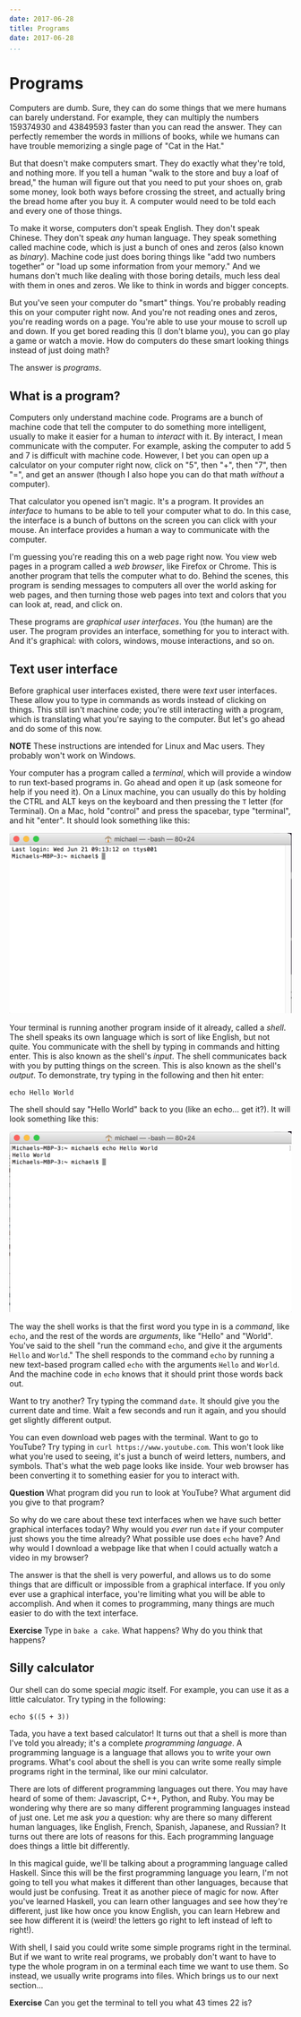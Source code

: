 ```yaml
---
date: 2017-06-28
title: Programs
date: 2017-06-28
...
```


# Programs

Computers are dumb. Sure, they can do some things that we mere humans
can barely understand. For example, they can multiply the numbers
159374930 and 43849593 faster than you can read the answer. They can
perfectly remember the words in millions of books, while we humans can
have trouble memorizing a single page of "Cat in the Hat."

But that doesn't make computers smart. They do exactly what they're
told, and nothing more. If you tell a human "walk to the store and buy
a loaf of bread," the human will figure out that you need to put your
shoes on, grab some money, look both ways before crossing the street,
and actually bring the bread home after you buy it. A computer would
need to be told each and every one of those things.

To make it worse, computers don't speak English. They don't speak
Chinese. They don't speak _any_ human language. They speak something
called machine code, which is just a bunch of ones and zeros (also
known as _binary_). Machine code just does boring things like "add two
numbers together" or "load up some information from your memory." And
we humans don't much like dealing with those boring details, much less
deal with them in ones and zeros. We like to think in words and bigger
concepts.

But you've seen your computer do "smart" things. You're probably
reading this on your computer right now. And you're not reading ones
and zeros, you're reading words on a page. You're able to use your
mouse to scroll up and down. If you get bored reading this (I don't
blame you), you can go play a game or watch a movie. How do computers
do these smart looking things instead of just doing math?

The answer is _programs_.

## What is a program?

Computers only understand machine code. Programs are a bunch of
machine code that tell the computer to do something more intelligent,
usually to make it easier for a human to _interact_ with it. By
interact, I mean communicate with the computer. For example, asking
the computer to add 5 and 7 is difficult with machine code. However, I
bet you can open up a calculator on your computer right now, click on
"5", then "+", then "7", then "=", and get an answer (though I also
hope you can do that math _without_ a computer).

That calculator you opened isn't magic. It's a program. It provides an
_interface_ to humans to be able to tell your computer what to do. In
this case, the interface is a bunch of buttons on the screen you can
click with your mouse. An interface provides a human a way to
communicate with the computer.

I'm guessing you're reading this on a web page right now. You view web
pages in a program called a _web browser_, like Firefox or
Chrome. This is another program that tells the computer what to
do. Behind the scenes, this program is sending messages to computers
all over the world asking for web pages, and then turning those web
pages into text and colors that you can look at, read, and click on.

These programs are _graphical user interfaces_. You (the human) are
the user. The program provides an interface, something for you to
interact with. And it's graphical: with colors, windows, mouse
interactions, and so on.

## Text user interface

Before graphical user interfaces existed, there were _text_ user
interfaces. These allow you to type in commands as words instead of
clicking on things. This still isn't machine code; you're still
interacting with a program, which is translating what you're saying to
the computer. But let's go ahead and do some of this now.

__NOTE__ These instructions are intended for Linux and Mac users. They
probably won't work on Windows.

Your computer has a program called a _terminal_, which will provide a
window to run text-based programs in. Go ahead and open it up (ask
someone for help if you need it). On a Linux machine, you can usually
do this by holding the CTRL and ALT keys on the keyboard and then
pressing the `T` letter (for Terminal). On a Mac, hold "control" and
press the spacebar, type "terminal", and hit "enter". It should look
something like this:

![Terminal](../../images/terminal.png)

Your terminal is running another program inside of it already, called
a _shell_. The shell speaks its own language which is sort of like
English, but not quite. You communicate with the shell by typing in
commands and hitting enter. This is also known as the shell's
_input_. The shell communicates back with you by putting things on the
screen. This is also known as the shell's _output_. To demonstrate,
try typing in the following and then hit enter:

    echo Hello World

The shell should say "Hello World" back to you (like an echo... get
it?). It will look something like this:

![Shell Hello World](../../images/shell-hello-world.png)

The way the shell works is that the first word you type in is a
_command_, like `echo`, and the rest of the words are _arguments_,
like "Hello" and "World". You've said to the shell "run the command
`echo`, and give it the arguments `Hello` and `World`." The shell
responds to the command `echo` by running a new text-based program
called `echo` with the arguments `Hello` and `World`. And the machine
code in `echo` knows that it should print those words back out.

Want to try another? Try typing the command `date`. It should give you
the current date and time. Wait a few seconds and run it again, and
you should get slightly different output.

You can even download web pages with the terminal. Want to go to
YouTube? Try typing in `curl https://www.youtube.com`. This won't look
like what you're used to seeing, it's just a bunch of weird letters,
numbers, and symbols. That's what the web page looks like inside. Your
web browser has been converting it to something easier for you to
interact with.

__Question__ What program did you run to look at YouTube? What
argument did you give to that program?

So why do we care about these text interfaces when we have such better
graphical interfaces today? Why would you _ever_ run `date` if your
computer just shows you the time already? What possible use does
`echo` have? And why would I download a webpage like that when I could
actually watch a video in my browser?

The answer is that the shell is very powerful, and allows us to do
some things that are difficult or impossible from a graphical
interface. If you only ever use a graphical interface, you're limiting
what you will be able to accomplish. And when it comes to programming,
many things are much easier to do with the text interface.

__Exercise__ Type in `bake a cake`. What happens? Why do you think
that happens?

## Silly calculator

Our shell can do some special _magic_ itself. For example, you can use
it as a little calculator. Try typing in the following:

    echo $((5 + 3))

Tada, you have a text based calculator! It turns out that a shell is
more than I've told you already; it's a complete _programming
language_. A programming language is a language that allows you to
write your own programs. What's cool about the shell is you can write
some really simple programs right in the terminal, like our mini
calculator.

There are lots of different programming languages out there. You may
have heard of some of them: Javascript, C++, Python, and Ruby. You may
be wondering why there are so many different programming languages
instead of just one. Let me ask _you_ a question: why are there so
many different human languages, like English, French, Spanish,
Japanese, and Russian? It turns out there are lots of reasons for
this. Each programming language does things a little bit differently.

In this magical guide, we'll be talking about a programming language
called Haskell. Since this will be the first programming language you
learn, I'm not going to tell you what makes it different than other
languages, because that would just be confusing. Treat it as another
piece of magic for now. After you've learned Haskell, you can learn
other languages and see how they're different, just like how once you
know English, you can learn Hebrew and see how different it is (weird!
the letters go right to left instead of left to right!).

With shell, I said you could write some simple programs right in the
terminal. But if we want to write real programs, we probably don't
want to have to type the whole program in on a terminal each time we
want to use them. So instead, we usually write programs into
files. Which brings us to our next section...

__Exercise__ Can you get the terminal to tell you what 43 times 22 is?

